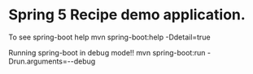 # Spring 5 Recipe demo application.

To see spring-boot help
mvn spring-boot:help -Ddetail=true

Running spring-boot in debug mode!!
mvn spring-boot:run -Drun.arguments=--debug
